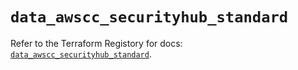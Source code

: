 # `data_awscc_securityhub_standard`

Refer to the Terraform Registory for docs: [`data_awscc_securityhub_standard`](https://registry.terraform.io/providers/hashicorp/awscc/0.70.0/docs/data-sources/securityhub_standard).
